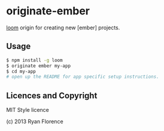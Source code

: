 originate-ember
===============

[loom][1] origin for creating new [ember] projects.

Usage
-----

```sh
$ npm install -g loom
$ originate ember my-app
$ cd my-app
# open up the README for app specific setup instructions.
```

Licences and Copyright
----------------------

MIT Style licence

(c) 2013 Ryan Florence

  [1]:https://github.com/rpflorence/loom
  [2]:http://emberjs.com


